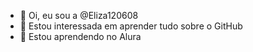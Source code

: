 - 👋 Oi, eu sou a @Eliza120608
- 👀 Estou interessada em aprender tudo sobre o GitHub
- 🌱 Estou aprendendo no Alura

<!---
Eliza120608/Eliza120608 is a ✨ special ✨ repository because its `README.md` (this file) appears on your GitHub profile.
You can click the Preview link to take a look at your changes.
--->
